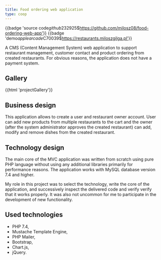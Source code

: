 ```yaml
---
title: Food ordering web application
type: coop
---
```


{{badge 'source code$github$232925$https://github.com/milosz08/food-ordering-web-app'}}
{{badge 'demo$applearcade$C70039$https://restaurants.miloszgilga.pl'}}

A CMS (Content Management System) web application to support restaurant management, customer contact and product
ordering from created restaurants. For obvious reasons, the application does not have a payment system.

## Gallery

{{html 'projectGallery'}}

## Business design

This application allows to create a user and restaurant owner account. User can add new products from multiple
restaurants to the cart and the owner (after the system administrator approves the created restaurant) can add, modify
and remove dishes from the created restaurant.

## Technology design

The main core of the MVC application was written from scratch using pure PHP language without using any additional
libraries primarily for performance reasons. The application works with MySQL database version 7.4 and higher.

My role in this project was to select the technology, write the core of the application, and successively inspect the
delivered code and verify verify that it works properly. It was also not uncommon for me to participate in the
development of new functionality.

## Used technologies

- PHP 7.4,
- Mustache Template Engine,
- PHP Mailer,
- Bootstrap,
- Chart.js,
- jQuery.
